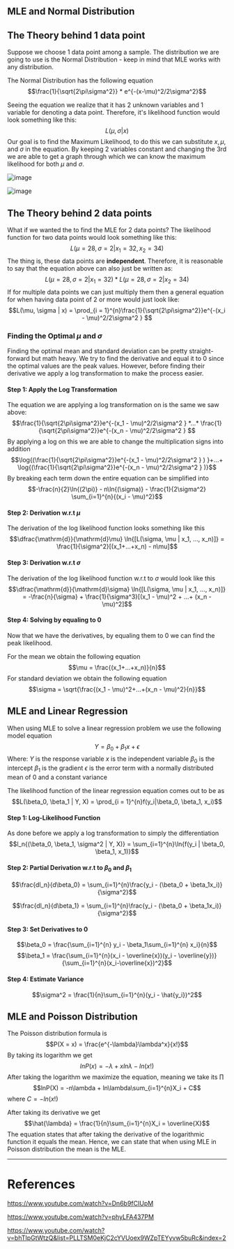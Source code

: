 ## MLE and Normal Distribution 

## The Theory behind 1 data point 

Suppose we choose 1 data point among a sample. The distribution we are going to use is the Normal Distribution - keep in mind that MLE works with any distribution. 

The Normal Distribution has the following equation 
$$\frac{1}{\sqrt{2\pi\sigma^2}} * e^{-(x-\mu)^2/2\sigma^2}$$

Seeing the equation we realize that it has 2 unknown variables and 1 variable for denoting a data point. Therefore, it's likelihood function would look something like this: 
$$L(\mu, \sigma | x)$$
Our goal is to find the Maximum Likelihood, to do this we can substitute $x, \mu,$ and $\sigma$ in the equation. By keeping 2 variables constant and changing the 3rd we are able to get a graph through which we can know the maximum likelihood for both $\mu$ and $\sigma$. 

![image](https://github.com/vijdaancoding/statistical-machine-learning/assets/131896316/fb5ea852-504e-4362-9437-16263aa35b94)


![image](https://github.com/vijdaancoding/statistical-machine-learning/assets/131896316/5b25e829-ecc5-499d-881d-bd483a6c7c49)


## The Theory behind 2 data points 

What if we wanted the to find the MLE for 2 data points? The likelihood function for two data points would look something like this: 
$$L(\mu = 28, \sigma = 2 | x_1 = 32, x_2 = 34)$$
The thing is, these data points are **independent**. Therefore, it is reasonable to say that the equation above can also just be written as: 
$$L(\mu = 28, \sigma = 2 | x_1 = 32) * L(\mu = 28, \sigma = 2 | x_2 = 34)$$
If for multiple data points we can just multiply them then a general equation for when having data point of 2 or more would just look like: 
$$L(\mu, \sigma | x) = \prod_{i = 1}^{n}\frac{1}{\sqrt{2\pi\sigma^2}}e^{-(x_i - \mu)^2/2\sigma^2 } $$
### Finding the Optimal $\mu$ and $\sigma$

Finding the optimal mean and standard deviation can be pretty straight-forward but math heavy. We try to find the derivative and equal it to 0 since the optimal values are the peak values. However, before finding their derivative we apply a log transformation to make the process easier. 

#### Step 1: Apply the Log Transformation 

The equation we are applying a log transformation on is the same we saw above: 
$$\frac{1}{\sqrt{2\pi\sigma^2}}e^{-(x_1 - \mu)^2/2\sigma^2 }   *...* \frac{1}{\sqrt{2\pi\sigma^2}}e^{-(x_n - \mu)^2/2\sigma^2 } $$
By applying a log on this we are able to change the multiplication signs into addition
$$\log{(\frac{1}{\sqrt{2\pi\sigma^2}}e^{-(x_1 - \mu)^2/2\sigma^2 } )  }+...+ \log{(\frac{1}{\sqrt{2\pi\sigma^2}}e^{-(x_n - \mu)^2/2\sigma^2 } )}$$
By breaking each term down the entire equation can be simplified into 
$$-\frac{n}{2}\ln{(2\pi)} - n\ln{(\sigma)} - \frac{1}{2\sigma^2} \sum_{i=1}^{n}{(x_i - \mu)^2}$$
#### Step 2: Derivation w.r.t $\mu$

The derivation of the log likelihood function looks something like this 
$$\dfrac{\mathrm{d}}{\mathrm{d}\mu} \ln{[L(\sigma, \mu | x_1, ..., x_n)]} = \frac{1}{\sigma^2}[(x_1+...+x_n) - n\mu]$$
#### Step 3: Derivation w.r.t $\sigma$

The derivation of the log likelihood function w.r.t to $\sigma$ would look like this 
$$\dfrac{\mathrm{d}}{\mathrm{d}\sigma} \ln{[L(\sigma, \mu | x_1, ..., x_n)]} = -\frac{n}{\sigma} + \frac{1}{\sigma^3}[(x_1 - \mu)^2 + ...+ (x_n - \mu)^2]$$
#### Step 4: Solving by equaling to 0

Now that we have the derivatives, by equaling them to 0 we can find the peak likelihood. 

For the mean we obtain the following equation
$$\mu = \frac{(x_1+...+x_n)}{n}$$
For standard deviation we obtain the following equation 
$$\sigma = \sqrt{\frac{(x_1 - \mu)^2+...+(x_n - \mu)^2}{n}}$$

## MLE and Linear Regression 

When using MLE to solve a linear regression problem we use the following model equation 
$$Y = \beta_0 + \beta_1x + \epsilon$$
Where: 
$Y$ is the response variable 
$x$ is the independent variable 
$\beta_0$ is the intercept 
$\beta_1$ is the gradient 
$\epsilon$ is the error term with a normally distributed mean of 0 and a constant variance 

The likelihood function of the linear regression equation comes out to be as 
$$L(\beta_0, \beta_1 | Y, X) = \prod_{i = 1}^{n}f(y_i|\beta_0, \beta_1, x_i)$$
#### Step 1: Log-Likelihood Function 

As done before we apply a log transformation to simply the differentiation 
$$l_n{(\beta_0, \beta_1, \sigma^2 | Y, X)} = \sum_{i=1}^{n}\ln{f(y_i | \beta_0, \beta_1, x_1)}$$
#### Step 2: Partial Derivation w.r.t to $\beta_0$ and $\beta_1$
$$\frac{dl_n}{d\beta_0} = \sum_{i=1}^{n}\frac{y_i - (\beta_0 + \beta_1x_i)}{\sigma^2}$$

$$\frac{dl_n}{d\beta_1} = \sum_{i=1}^{n}\frac{y_i - (\beta_0 + \beta_1x_i)}{\sigma^2}$$
#### Step 3: Set Derivatives to 0
$$\beta_0 = \frac{\sum_{i=1}^{n} y_i - \beta_1\sum_{i=1}^{n} x_i}{n}$$
$$\beta_1 = \frac{\sum_{i=1}^{n}(x_i - \overline{x})(y_i - \overline{y})}{\sum_{i=1}^{n}(x_i-\overline{x})^2}$$
#### Step 4: Estimate Variance 
$$\sigma^2 = \frac{1}{n}\sum_{i=1}^{n}(y_i - \hat{y_i})^2$$

## MLE and Poisson Distribution 

The Poisson distribution formula is 
$$P(X = x) = \frac{e^{-\lambda}\lambda^x}{x!}$$
By taking its logarithm we get 
$$ln{P(x)} = -\lambda + x ln\lambda - ln(x!)$$
After taking the logarithm we maximize the equation, meaning we take its $\prod$ 
$$lnP(X) = -n\lambda + ln\lambda\sum_{i=1}^{n}X_i + C$$
where $C = -ln(x!)$

After taking its derivative we get
$$\hat{\lambda} = \frac{1}{n}\sum_{i=1}^{n}X_i = \overline{X}$$
The equation states that after taking the derivative of the logarithmic function it equals the mean. Hence, we can state that when using MLE in Poisson distribution the mean is the MLE. 

-- -- 
# References 

https://www.youtube.com/watch?v=Dn6b9fCIUpM

https://www.youtube.com/watch?v=phyLFA437PM

https://www.youtube.com/watch?v=bhTIpGtWtzQ&list=PLLTSM0eKjC2cYVUoex9WZpTEYyvw5buRc&index=2

